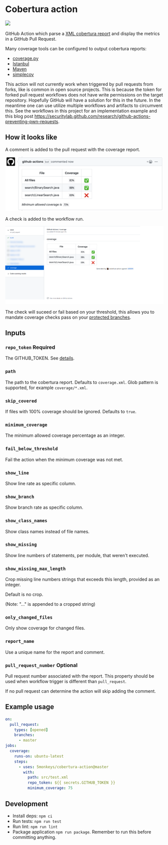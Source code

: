 # Cobertura action

![](https://github.com/5monkeys/cobertura-action/workflows/Test/badge.svg)

GitHub Action which parse a [XML cobertura report](http://cobertura.github.io/cobertura/) and display the metrics in a GitHub Pull Request.

Many coverage tools can be configured to output cobertura reports:

* [coverage.py](https://coverage.readthedocs.io/en/latest/cmd.html#xml-reporting)
* [Istanbul](https://istanbul.js.org/docs/advanced/alternative-reporters/#cobertura)
* [Maven](https://www.mojohaus.org/cobertura-maven-plugin/)
* [simplecov](https://github.com/colszowka/simplecov/blob/master/doc/alternate-formatters.md#simplecov-cobertura)

This action will not currently work when triggered by pull requests from forks, like is common in open source projects.
This is because the token for forked pull request workflows does not have write permissions on the target repository.
Hopefully GitHub will have a solution for this in the future. In the meantime one can use utilize multiple workflows and
artifacts to circumvent this. See the workflows in this project for an implementation example and this blog post https://securitylab.github.com/research/github-actions-preventing-pwn-requests.


## How it looks like

A comment is added to the pull request with the coverage report.

![alt text](img/comment.png "Pull request comment with metrics")

A check is added to the workflow run.

![alt text](img/check.png "Check with metrics")

The check will suceed or fail based on your threshold, this allows you to mandate coverage checks pass on your [protected branches](https://docs.github.com/en/github/administering-a-repository/defining-the-mergeability-of-pull-requests/about-protected-branches).

## Inputs

### `repo_token` **Required**

The GITHUB_TOKEN. See [details](https://help.github.com/en/articles/virtual-environments-for-github-actions#github_token-secret).

### `path`

The path to the cobertura report. Defaults to `coverage.xml`. Glob pattern is supported, for example `coverage/*.xml`.

### `skip_covered`

If files with 100% coverage should be ignored. Defaults to `true`.

### `minimum_coverage`

The minimum allowed coverage percentage as an integer.

### `fail_below_threshold`

Fail the action when the minimum coverage was not met.

### `show_line`

Show line rate as specific column.

### `show_branch`

Show branch rate as specific column.

### `show_class_names`

Show class names instead of file names.

### `show_missing`

Show line numbers of statements, per module, that weren't executed.

### `show_missing_max_length`

Crop missing line numbers strings that exceeds this length, provided as an integer.

Default is no crop.

(Note: "..." is appended to a cropped string)

### `only_changed_files`

Only show coverage for changed files.

### `report_name`

Use a unique name for the report and comment.

### `pull_request_number` **Optional**

Pull request number associated with the report. This property should be used when workflow trigger is different than `pull_request`.

If no pull request can determine the action will skip adding the comment.

## Example usage

```yaml
on:
  pull_request:
    types: [opened]
    branches:
      - master
jobs:
  coverage:
    runs-on: ubuntu-latest
    steps:
      - uses: 5monkeys/cobertura-action@master
        with:
          path: src/test.xml
          repo_token: ${{ secrets.GITHUB_TOKEN }}
          minimum_coverage: 75
```

## Development

- Install deps: `npm ci`
- Run tests: `npm run test`
- Run lint: `npm run lint`
- Package application `npm run package`. Remember to run this before committing anything.
